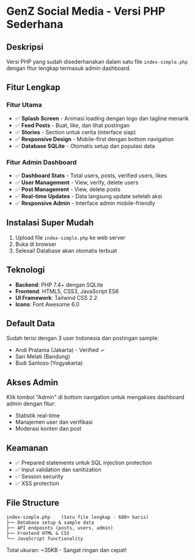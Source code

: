# GenZ Social Media - Versi PHP Sederhana

## Deskripsi
Versi PHP yang sudah disederhanakan dalam satu file `index-simple.php` dengan fitur lengkap termasuk admin dashboard.

## Fitur Lengkap

### Fitur Utama
- ✅ **Splash Screen** - Animasi loading dengan logo dan tagline menarik
- ✅ **Feed Posts** - Buat, like, dan lihat postingan
- ✅ **Stories** - Section untuk cerita (interface siap)
- ✅ **Responsive Design** - Mobile-first dengan bottom navigation
- ✅ **Database SQLite** - Otomatis setup dan populasi data

### Fitur Admin Dashboard
- ✅ **Dashboard Stats** - Total users, posts, verified users, likes
- ✅ **User Management** - View, verify, delete users
- ✅ **Post Management** - View, delete posts
- ✅ **Real-time Updates** - Data langsung update setelah aksi
- ✅ **Responsive Admin** - Interface admin mobile-friendly

## Instalasi Super Mudah

1. Upload file `index-simple.php` ke web server
2. Buka di browser
3. Selesai! Database akan otomatis terbuat

## Teknologi
- **Backend**: PHP 7.4+ dengan SQLite
- **Frontend**: HTML5, CSS3, JavaScript ES6
- **UI Framework**: Tailwind CSS 2.2
- **Icons**: Font Awesome 6.0

## Default Data
Sudah terisi dengan 3 user Indonesia dan postingan sample:
- Andi Pratama (Jakarta) - Verified ✓
- Sari Melati (Bandung)
- Budi Santoso (Yogyakarta)

## Akses Admin
Klik tombol "Admin" di bottom navigation untuk mengakses dashboard admin dengan fitur:
- Statistik real-time
- Manajemen user dan verifikasi
- Moderasi konten dan post

## Keamanan
- ✅ Prepared statements untuk SQL injection protection
- ✅ Input validation dan sanitization
- ✅ Session security
- ✅ XSS protection

## File Structure
```
index-simple.php    (Satu file lengkap - 680+ baris)
├── Database setup & sample data
├── API endpoints (posts, users, admin)
├── Frontend HTML & CSS
└── JavaScript functionality
```

Total ukuran: ~35KB - Sangat ringan dan cepat!